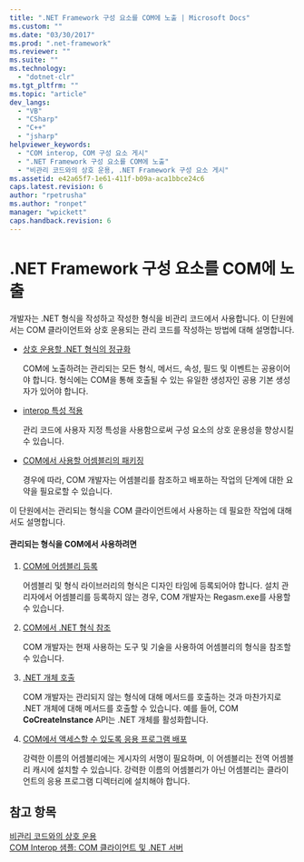 ```yaml
---
title: ".NET Framework 구성 요소를 COM에 노출 | Microsoft Docs"
ms.custom: ""
ms.date: "03/30/2017"
ms.prod: ".net-framework"
ms.reviewer: ""
ms.suite: ""
ms.technology: 
  - "dotnet-clr"
ms.tgt_pltfrm: ""
ms.topic: "article"
dev_langs: 
  - "VB"
  - "CSharp"
  - "C++"
  - "jsharp"
helpviewer_keywords: 
  - "COM interop, COM 구성 요소 게시"
  - ".NET Framework 구성 요소를 COM에 노출"
  - "비관리 코드와의 상호 운용, .NET Framework 구성 요소 게시"
ms.assetid: e42a65f7-1e61-411f-b09a-aca1bbce24c6
caps.latest.revision: 6
author: "rpetrusha"
ms.author: "ronpet"
manager: "wpickett"
caps.handback.revision: 6
---
```

# .NET Framework 구성 요소를 COM에 노출
개발자는 .NET 형식을 작성하고 작성한 형식을 비관리 코드에서 사용합니다.  이 단원에서는 COM 클라이언트와 상호 운용되는 관리 코드를 작성하는 방법에 대해 설명합니다.  
  
-   [상호 운용할 .NET 형식의 정규화](../../../docs/framework/interop/qualifying-net-types-for-interoperation.md)  
  
     COM에 노출하려는 관리되는 모든 형식, 메서드, 속성, 필드 및 이벤트는 공용이어야 합니다.  형식에는 COM을 통해 호출될 수 있는 유일한 생성자인 공용 기본 생성자가 있어야 합니다.  
  
-   [interop 특성 적용](../../../docs/framework/interop/applying-interop-attributes.md)  
  
     관리 코드에 사용자 지정 특성을 사용함으로써 구성 요소의 상호 운용성을 향상시킬 수 있습니다.  
  
-   [COM에서 사용할 어셈블리의 패키징](../../../docs/framework/interop/packaging-an-assembly-for-com.md)  
  
     경우에 따라, COM 개발자는 어셈블리를 참조하고 배포하는 작업의 단계에 대한 요약을 필요로할 수 있습니다.  
  
 이 단원에서는 관리되는 형식을 COM 클라이언트에서 사용하는 데 필요한 작업에 대해서도 설명합니다.  
  
#### 관리되는 형식을 COM에서 사용하려면  
  
1.  [COM에 어셈블리 등록](../../../docs/framework/interop/registering-assemblies-with-com.md)  
  
     어셈블리 및 형식 라이브러리의 형식은 디자인 타임에 등록되어야 합니다.  설치 관리자에서 어셈블리를 등록하지 않는 경우, COM 개발자는 Regasm.exe를 사용할 수 있습니다.  
  
2.  [COM에서 .NET 형식 참조](../../../docs/framework/interop/how-to-reference-net-types-from-com.md)  
  
     COM 개발자는 현재 사용하는 도구 및 기술을 사용하여 어셈블리의 형식을 참조할 수 있습니다.  
  
3.  [.NET 개체 호출](http://msdn.microsoft.com/ko-kr/40c9626c-aea6-4bad-b8f0-c1de462efd33)  
  
     COM 개발자는 관리되지 않는 형식에 대해 메서드를 호출하는 것과 마찬가지로 .NET 개체에 대해 메서드를 호출할 수 있습니다.  예를 들어, COM **CoCreateInstance** API는 .NET 개체를 활성화합니다.  
  
4.  [COM에서 액세스할 수 있도록 응용 프로그램 배포](http://msdn.microsoft.com/ko-kr/fb63564c-c1b9-4655-a094-a235625882ce)  
  
     강력한 이름의 어셈블리에는 게시자의 서명이 필요하며, 이 어셈블리는 전역 어셈블리 캐시에 설치할 수 있습니다.  강력한 이름의 어셈블리가 아닌 어셈블리는 클라이언트의 응용 프로그램 디렉터리에 설치해야 합니다.  
  
## 참고 항목  
 [비관리 코드와의 상호 운용](../../../docs/framework/interop/index.md)   
 [COM Interop 샘플: COM 클라이언트 및 .NET 서버](../../../docs/framework/interop/com-interop-sample-com-client-and-net-server.md)